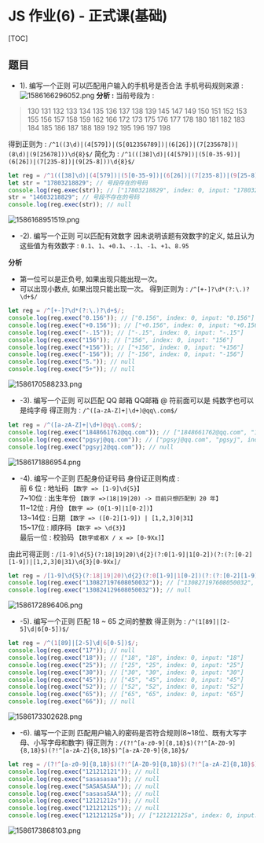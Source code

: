 # JS 作业(6) - 正式课(基础)
[TOC]

## 题目

- 1). 编写一个正则   可以匹配用户输入的手机号是否合法
手机号码规则来源 : 
![1586166296052.png](https://upload-images.jianshu.io/upload_images/16761151-7ad319e5449f6555.png?imageMogr2/auto-orient/strip%7CimageView2/2/w/1240)
**分析 :**
当前号段为 : 
> 130 131 132 133 134 135 136 137 138 139
145 147 149
150 151 152 153 155 156 157 158 159
162 166 
172 173 175 176 177 178
180 181 182 183 184 185 186 187 188 189
192 195 196 197 198  

得到正则为 : `/^1((3\d)|(4[579])|(5[012356789])|(6[26])|(7[235678])|(8\d)|(9[25678]))\d{8}$/`
简化为 : `/^1(([38]\d)|(4[579])|(5[0-35-9])|(6[26])|(7[235-8])|(9[25-8]))\d{8}$/` 
```javascript
let reg = /^1(([38]\d)|(4[579])|(5[0-35-9])|(6[26])|(7[235-8])|(9[25-8]))\d{8}$/;
let str = "17803218829"; // 号段存在的号码
console.log(reg.exec(str)); // ["17803218829", index: 0, input: "17803218829"]
str = "14603218829"; // 号段不存在的号码
console.log(reg.exec(str)); // null
```
![1586168951519.png](https://upload-images.jianshu.io/upload_images/16761151-e4f33dee1f2f0560.png?imageMogr2/auto-orient/strip%7CimageView2/2/w/1240)

- -2). 编写一个正则   可以匹配有效数字
因未说明该题有效数字的定义, 姑且认为这些值为有效数字 : `0.1`、`1`、`+0.1`、`-.1`、`-1`、`+1`、`8.95`

**分析**

- 第一位可以是正负号, 如果出现只能出现一次。
- 可以出现小数点, 如果出现只能出现一次。
得到正则为 : `/^[+-]?\d*(?:\.)?\d+$/`

```javascript
let reg = /^[+-]?\d*(?:\.)?\d+$/;
console.log(reg.exec("0.156")); // ["0.156", index: 0, input: "0.156"]
console.log(reg.exec("+0.156")); // ["+0.156", index: 0, input: "+0.156"]
console.log(reg.exec("-.15")); // ["-.15", index: 0, input: "-.15"]
console.log(reg.exec("156")); // ["156", index: 0, input: "156"]
console.log(reg.exec("+156")); // ["+156", index: 0, input: "+156"]
console.log(reg.exec("-156")); // ["-156", index: 0, input: "-156"]
console.log(reg.exec("5.")); // null
console.log(reg.exec("5+")); // null
```
![1586170588233.png](https://upload-images.jianshu.io/upload_images/16761151-b3e54eaf9d1d8f4c.png?imageMogr2/auto-orient/strip%7CimageView2/2/w/1240)

-  -3). 编写一个正则  可以匹配 QQ 邮箱
QQ邮箱 @ 符前面可以是 纯数字也可以是纯字母
得正则为 : `/^([a-zA-Z]+|\d+)@qq\.com$/`
```javascript
let reg = /^([a-zA-Z]+|\d+)@qq\.com$/;
console.log(reg.exec("1848661762@qq.com")); // ["1848661762@qq.com", "1848661762", index: 0, input: "1848661762@qq.com"]
console.log(reg.exec("pgsyj@qq.com")); // ["pgsyj@qq.com", "pgsyj", index: 0, input: "pgsyj@qq.com"]
console.log(reg.exec("pgsyj2@qq.com")); // null
```
![1586171886954.png](https://upload-images.jianshu.io/upload_images/16761151-9cd6be64df1e9daa.png?imageMogr2/auto-orient/strip%7CimageView2/2/w/1240)
- -4). 编写一个正则   匹配身份证号码
身份证正则构成 :<br>
前 6 位 : 地址码 `【数字 => [1-9]\d{5}】`<br>
7~10位 : 出生年份 `【数字 =>(18|19|20) -> 目前只想匹配到 20 年】`<br>
11~12位 : 月份	`【数字 => (0[1-9]|1[0-2])】`<br>
13~14位 : 日期	`【数字 => ([0-2][1-9]) | [1,2,3]0|31】`<br>
15~17位 : 顺序码 `【数字 => \d{3}】`<br>
最后一位 : 校验码 `【数字或者X / x => [0-9Xx]】`<br>

由此可得正则 : `/[1-9]\d{5}(?:18|19|20)\d{2}(?:0[1-9]|1[0-2])(?:(?:[0-2][1-9])|[1,2,3]0|31)\d{3}[0-9Xx]/`
```javascript
let reg = /[1-9]\d{5}(?:18|19|20)\d{2}(?:0[1-9]|1[0-2])(?:(?:[0-2][1-9])|[1,2,3]0|31)\d{3}[0-9Xx]/;
console.log(reg.exec("130827197608050032")); // ["130827197608050032", index: 0, input: "130827197608050032"]
console.log(reg.exec("130824129608050032")); // null
```
![1586172896406.png](https://upload-images.jianshu.io/upload_images/16761151-39dae776cb158cd2.png?imageMogr2/auto-orient/strip%7CimageView2/2/w/1240)

- -5). 编写一个正则   匹配 18 ~ 65 之间的整数
得正则为 : `/^(1[89]|[2-5]\d|6[0-5])$/`
```javascript
let reg = /^(1[89]|[2-5]\d|6[0-5])$/;
console.log(reg.exec("17")); // null
console.log(reg.exec("18")); // ["18", "18", index: 0, input: "18"]
console.log(reg.exec("25")); // ["25", "25", index: 0, input: "25"]
console.log(reg.exec("30")); // ["30", "30", index: 0, input: "30"]
console.log(reg.exec("45")); // ["45", "45", index: 0, input: "45"]
console.log(reg.exec("52")); // ["52", "52", index: 0, input: "52"]
console.log(reg.exec("65")); // ["65", "65", index: 0, input: "65"]
console.log(reg.exec("66")); // null
```
![1586173302628.png](https://upload-images.jianshu.io/upload_images/16761151-e48e1bbfbe23befb.png?imageMogr2/auto-orient/strip%7CimageView2/2/w/1240)

- -6). 编写一个正则   匹配用户输入的密码是否符合规则(8~18位、既有大写字母、小写字母和数字)
得正则为 : `/(?!^[a-z0-9]{8,18}$)(?!^[A-Z0-9]{8,18}$)(?!^[a-zA-Z]{8,18}$)^[a-zA-Z0-9]{8,18}$/`
```javascript
let reg = /(?!^[a-z0-9]{8,18}$)(?!^[A-Z0-9]{8,18}$)(?!^[a-zA-Z]{8,18}$)^[a-zA-Z0-9]{8,18}$/;
console.log(reg.exec("121212121")); // null
console.log(reg.exec("sasasasaa")); // null
console.log(reg.exec("SASASASAA")); // null
console.log(reg.exec("sasasaSAA")); // null
console.log(reg.exec("12121212s")); // null
console.log(reg.exec("12121212S")); // null
console.log(reg.exec("12121212Sa")); // ["12121212Sa", index: 0, input: "12121212Sa"]
```
![1586173868103.png](https://upload-images.jianshu.io/upload_images/16761151-04b967e207a3ac37.png?imageMogr2/auto-orient/strip%7CimageView2/2/w/1240)

